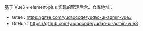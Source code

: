 基于 Vue3 + element-plus 实现的管理后台。仓库地址：

* Gitee：<https://gitee.com/yudaocode/yudao-ui-admin-vue3>
* GitHub：<https://github.com/yudaocode/yudao-ui-admin-vue3>
